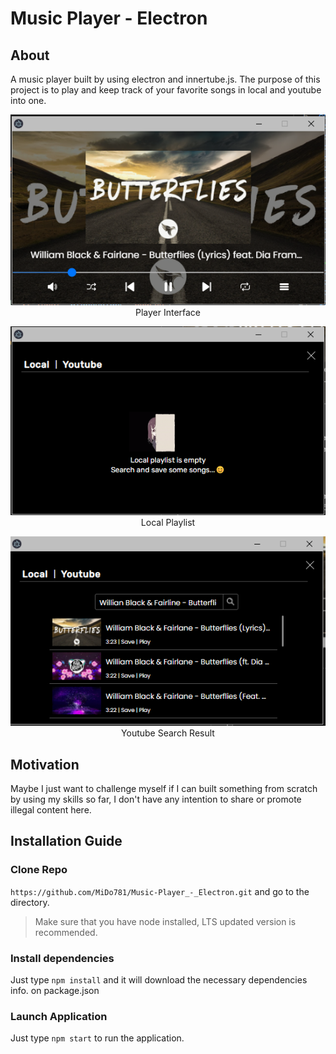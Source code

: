 # Music Player - Electron


## About
  A music player built by using electron and innertube.js. The purpose of this project is to play and keep track of your favorite songs in local and youtube into one.

<p align="center" width="100%">
  <img src="img/intro.png"/> <br>
  Player Interface
</p>

<p align="center" width="100%">
  <img src="img/local.png"/> <br>
  Local Playlist
</p>

<p align="center" width="100%">
  <img src="img/youtube.png"/> <br>
  Youtube Search Result
</p>

## Motivation
  Maybe I just want to challenge myself if I can built something from scratch by using my skills so far, I don't have any intention to share or promote illegal content here.

## Installation Guide
### Clone Repo
``` https://github.com/MiDo781/Music-Player_-_Electron.git ``` and go to the directory.
> Make sure that you have node installed, LTS updated version is recommended.

### Install dependencies
Just type ``` npm install ``` and it will download the necessary dependencies info. on package.json 

### Launch Application
Just type ``` npm start ``` to run the application.